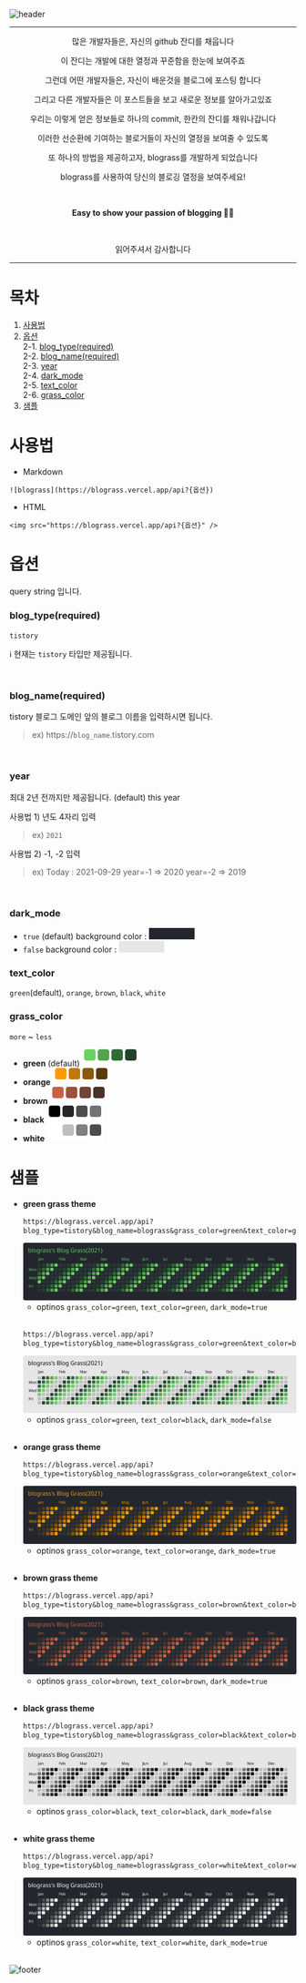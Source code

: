 ![header](https://capsule-render.vercel.app/api?type=waving&color=timeGradient&height=300&section=header&text=blograss&fontColor=auto&fontSize=90&animation=fadeIn&fontAlignY=38&desc=Easy%20to%20show%20your%20passion%20of%20blogging&descAlignY=57&descAlign=50)

----

<p align='center'>많은 개발자들은, 자신의 github 잔디를 채웁니다</p>
<p align='center'>이 잔디는 개발에 대한 열정과 꾸준함을 한눈에 보여주죠</p>
<p align='center'>그런데 어떤 개발자들은, 자신이 배운것을 블로그에 포스팅 합니다</p>
<p align='center'>그리고 다른 개발자들은 이 포스트들을 보고 새로운 정보를 알아가고있죠</p>
<p align='center'>우리는 이렇게 얻은 정보들로 하나의 commit, 한칸의 잔디를 채워나갑니다</p>
<p align='center'>이러한 선순환에 기여하는 블로거들이 자신의 열정을 보여줄 수 있도록</p>
<p align='center'>또 하나의 방법을 제공하고자, blograss를 개발하게 되었습니다</p>
<p align='center'>blograss를 사용하여 당신의 블로깅 열정을 보여주세요!</p>
<br>
<p align='center'><b>Easy to show your passion of blogging 👨‍💻</b></p>
<br>
<p align='center'>읽어주셔서 감사합니다</p>

----

# 목차
1. <a href="#사용법">사용법</a>
2. <a href="#옵션">옵션</a>
    <br>2-1. <a href="#blog_typerequired">blog_type(required)</a>
    <br>2-2. <a href="#blog_namerequired">blog_name(required)</a>
    <br>2-3. <a href="#year">year</a>
    <!-- <br>2-4. <a href="#size">size</a> -->
    <br>2-4. <a href="#dark_mode">dark_mode</a>
    <br>2-5. <a href="#text_color">text_color</a>
    <br>2-6. <a href="#grass_color">grass_color</a>
3. <a href="#샘플">샘플</a>

# 사용법     

- Markdown
```
![blograss](https://blograss.vercel.app/api?{옵션})
```

- HTML
```
<img src="https://blograss.vercel.app/api?{옵션}" />
```

# 옵션
query string 입니다.

### **blog_type(required)**
`tistory`

:information_source: 현재는 `tistory` 타입만 제공됩니다.

<br>

### **blog_name(required)**
tistory 블로그 도메인 앞의 블로그 이름을 입력하시면 됩니다.
> ex) https://`blog_name`.tistory.com

<br>

### **year**
최대 2년 전까지만 제공됩니다.
(default) this year

사용법 1) 년도 4자리 입력
> ex) `2021`

사용법 2) -1, -2 입력
> ex) Today : 2021-09-29
>     year=-1 => 2020
>     year=-2 => 2019

<br>

<!-- ### **size**
`large` : 750px, 180px (default)<br>
`middle` : 412px, 180px<br>
`small` : 242px, 180px<br>
<br> -->

### **dark_mode**

- `true` (default)
    background color : <img src="./svg/darkMode_true.svg" alt="dark_mode true" >
- `false`
    background color : <img src="./svg/darkMode_false.svg" alt="dark_mode false" >
    <br>

### **text_color**
`green`(default), `orange`, `brown`, `black`, `white`

### **grass_color**
`more` ~ `less`
- **green** (default)
    <img src="./svg/grass_color_green.svg" alt="grass_color green" >
- **orange**
    <img src="./svg/grass_color_orange.svg" alt="grass_color orange" >
- **brown**
    <img src="./svg/grass_color_brown.svg" alt="grass_color brown" >
- **black** 
    <img src="./svg/grass_color_black.svg" alt="grass_color black" >
- **white**
    <img src="./svg/grass_color_white.svg" alt="grass_color white" >

# 샘플
- **green grass theme**
    ```http
    https://blograss.vercel.app/api?blog_type=tistory&blog_name=blograss&grass_color=green&text_color=green&dark_mode=true
    ```
    <img src="./svg/examples/example_green_dark.svg" alt="example" >
    
    - optinos `grass_color=green`, `text_color=green`, `dark_mode=true`
    <br>
    
    ```http
    https://blograss.vercel.app/api?blog_type=tistory&blog_name=blograss&grass_color=green&text_color=black&dark_mode=false
    ```
    <img src="./svg/examples/example_green_light.svg" alt="example" >
    
    - optinos `grass_color=green`, `text_color=black`, `dark_mode=false`
    <br>

- **orange grass theme**
    ```http
    https://blograss.vercel.app/api?blog_type=tistory&blog_name=blograss&grass_color=orange&text_color=orange&dark_mode=true
    ```
    <img src="./svg/examples/example_orange.svg" alt="example" >
    
    - optinos `grass_color=orange`, `text_color=orange`, `dark_mode=true`
    <br>

- **brown grass theme**
    ```http
    https://blograss.vercel.app/api?blog_type=tistory&blog_name=blograss&grass_color=brown&text_color=brown&dark_mode=true
    ```
    <img src="./svg/examples/example_brown.svg" alt="example" >
    
    - optinos `grass_color=brown`, `text_color=brown`, `dark_mode=true`
    <br>
- **black grass theme**
    ```http
    https://blograss.vercel.app/api?blog_type=tistory&blog_name=blograss&grass_color=black&text_color=black&dark_mode=false
    ```
    <img src="./svg/examples/example_black.svg" alt="example" >

    - optinos `grass_color=black`, `text_color=black`, `dark_mode=false`
    <br>

- **white grass theme**
    ```http
    https://blograss.vercel.app/api?blog_type=tistory&blog_name=blograss&grass_color=white&text_color=white&dark_mode=true
    ```
    <img src="./svg/examples/example_white.svg" alt="example" >
    
    - optinos `grass_color=white`, `text_color=white`, `dark_mode=true`
    <br>



![footer](https://capsule-render.vercel.app/api?type=waving&color=timeGradient&height=200&section=footer&text=Easy%20to%20show%20your%20passion%20of%20blogging&fontSize=30&fontColor=000000&animation=fadeIn&fontAlignY=65)
